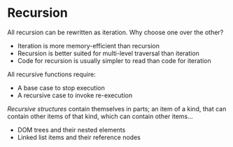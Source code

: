 # Recursion

All recursion can be rewritten as iteration. Why choose one over the other?

- Iteration is more memory-efficient than recursion
- Recursion is better suited for multi-level traversal than iteration
- Code for recursion is usually simpler to read than code for iteration

All recursive functions require:

- A base case to stop execution
- A recursive case to invoke re-execution

_Recursive structures_ contain themselves in parts; an item of a kind, that can contain other items of that kind, which can contain other items...

- DOM trees and their nested elements
- Linked list items and their reference nodes
